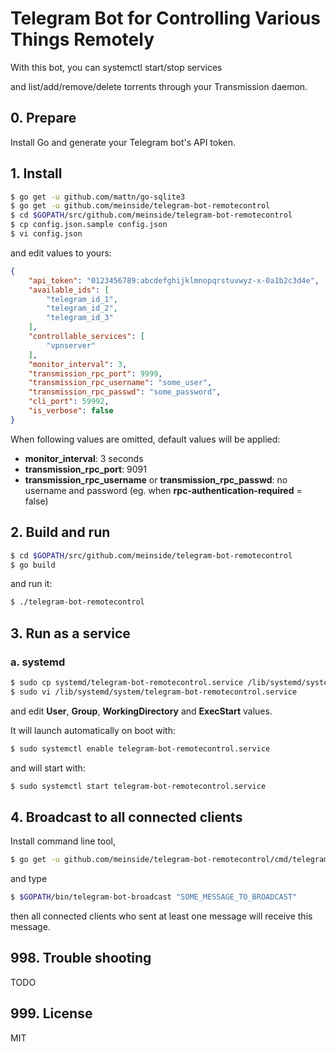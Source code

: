 # Telegram Bot for Controlling Various Things Remotely

With this bot, you can systemctl start/stop services

and list/add/remove/delete torrents through your Transmission daemon.

## 0. Prepare

Install Go and generate your Telegram bot's API token.

## 1. Install

```bash
$ go get -u github.com/mattn/go-sqlite3
$ go get -u github.com/meinside/telegram-bot-remotecontrol
$ cd $GOPATH/src/github.com/meinside/telegram-bot-remotecontrol
$ cp config.json.sample config.json
$ vi config.json
```

and edit values to yours:

```json
{
	"api_token": "0123456789:abcdefghijklmnopqrstuvwyz-x-0a1b2c3d4e",
	"available_ids": [
		"telegram_id_1",
		"telegram_id_2",
		"telegram_id_3"
	],
	"controllable_services": [
		"vpnserver"
	],
	"monitor_interval": 3,
	"transmission_rpc_port": 9999,
	"transmission_rpc_username": "some_user",
	"transmission_rpc_passwd": "some_password",
	"cli_port": 59992,
	"is_verbose": false
}
```

When following values are omitted, default values will be applied:

* **monitor_interval**: 3 seconds
* **transmission_rpc_port**: 9091
* **transmission_rpc_username** or **transmission_rpc_passwd**: no username and password (eg. when **rpc-authentication-required** = false)

## 2. Build and run

```bash
$ cd $GOPATH/src/github.com/meinside/telegram-bot-remotecontrol
$ go build
```

and run it:

```bash
$ ./telegram-bot-remotecontrol
```

## 3. Run as a service

### a. systemd

```bash
$ sudo cp systemd/telegram-bot-remotecontrol.service /lib/systemd/system/
$ sudo vi /lib/systemd/system/telegram-bot-remotecontrol.service
```

and edit **User**, **Group**, **WorkingDirectory** and **ExecStart** values.

It will launch automatically on boot with:

```bash
$ sudo systemctl enable telegram-bot-remotecontrol.service
```

and will start with:

```bash
$ sudo systemctl start telegram-bot-remotecontrol.service
```

## 4. Broadcast to all connected clients

Install command line tool,

```bash
$ go get -u github.com/meinside/telegram-bot-remotecontrol/cmd/telegram-bot-broadcast
```

and type

```bash
$ $GOPATH/bin/telegram-bot-broadcast "SOME_MESSAGE_TO_BROADCAST"
```

then all connected clients who sent at least one message will receive this message.

## 998. Trouble shooting

TODO

## 999. License

MIT

